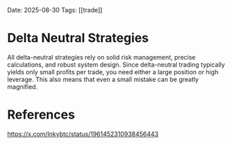 Date: 2025-08-30
Tags: [[trade]]

# Delta Neutral Strategies

All delta-neutral strategies rely on solid risk management, precise calculations, and robust system design. Since delta-neutral trading typically yields only small profits per trade, you need either a large position or high leverage. This also means that even a small mistake can be greatly magnified.
# References
https://x.com/lnkybtc/status/1961452310938456443